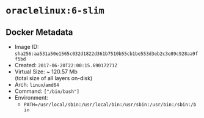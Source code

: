 # `oraclelinux:6-slim`

## Docker Metadata

- Image ID: `sha256:aa531a50e1565c032d1822d361b7510b55cb1be553d3eb2c3e89c928aa9ff5bd`
- Created: `2017-06-20T22:00:15.69017271Z`
- Virtual Size: ~ 120.57 Mb  
  (total size of all layers on-disk)
- Arch: `linux`/`amd64`
- Command: `["/bin/bash"]`
- Environment:
  - `PATH=/usr/local/sbin:/usr/local/bin:/usr/sbin:/usr/bin:/sbin:/bin`
